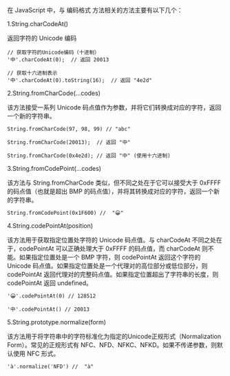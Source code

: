 在 JavaScript 中，与 编码格式 方法相关的方法主要有以下几个：

1.String.charCodeAt() 

返回字符的 Unicode 编码

```
// 获取字符的Unicode编码（十进制）
'中'.charCodeAt(0);  // 返回 20013

// 获取十六进制表示
'中'.charCodeAt(0).toString(16);  // 返回 "4e2d"
```

2.String.fromCharCode(...codes)

该方法接受一系列 Unicode 码点值作为参数，并将它们转换成对应的字符，返回一个新的字符串。

```
String.fromCharCode(97, 98, 99) // "abc"

String.fromCharCode(20013);  // 返回 "中"

String.fromCharCode(0x4e2d); // 返回 "中" (使用十六进制)
```

3.String.fromCodePoint(...codes)

该方法与 String.fromCharCode 类似，但不同之处在于它可以接受大于 0xFFFF 的码点值（也就是超出 BMP 的码点值），并将其转换成对应的字符，返回一个新的字符串。

```
String.fromCodePoint(0x1F600) //  "😀"
```

4.String.codePointAt(position)

该方法用于获取指定位置处字符的 Unicode 码点值。与 charCodeAt 不同之处在于，codePointAt 可以正确处理大于 0xFFFF 的码点值，而 charCodeAt 则不能。如果指定位置处是一个 BMP 字符，则 codePointAt 返回这个字符的 Unicode 码点值。如果指定位置处是一个代理对的高位部分或低位部分，则 codePointAt 返回代理对的完整码点值。如果指定位置超出了字符串的长度，则 codePointAt 返回 undefined。

```
'😀'.codePointAt(0) // 128512

'中'.codePointAt() // 20013
```

5.String.prototype.normalize(form)

该方法用于将字符串中的字符标准化为指定的Unicode正规形式（Normalization Form）。常见的正规形式有 NFC、NFD、NFKC、NFKD。如果不传递参数，则默认使用 NFC 形式。

```
'à'.normalize('NFD') //  "à"
```